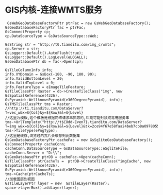 # GIS内核-连接WMTS服务 #

     GsWebGeoDatabaseFactoryPtr ptrFac = new GsWebGeoDatabaseFactory();  
    GsGeoDatabaseFactoryPtr fac = ptrFac;  
    GsConnectProperty cp;  
    cp.DataSourceType = GsDataSourceType::eWeb;  
      
    GsString str = "http://t0.tianditu.com/img_c/wmts";  
    cp.Server = str;  
    GsLogger::Default().AutoFlush(true);  
    GsLogger::Default().LogLevel(eLOGALL);  
    GsGeoDatabasePtr db = fac->Open(cp);  
      
    GsTileColumnInfo info;  
    info.XYDomain = GsBox(-180, -90, 180, 90);  
    info.ValidBottomLevel = 20;  
    info.ValidTopLevel = 0;  
    info.FeatureType = eImageTileFeature;  
    GsTileClassPtr Raster = db->CreateTileClass("img", new  GsSpatialReference(4326), GsPyramid::WellknownPyramid(e360DegreePyramid), info);  
    GsTMSTileClassPtr tms = Raster;  
    //http://t1.tianditu.com/DataServer?T=vec_w&x=${Col}&y=${Row}&l=${Level}  
    //这里为模板,这个模板是根据网络请求串抓取的,后期可能封装成常用服务串  
    tms->UrlTemplate("http://t${Odd-Even7}.tianditu.com/DataServer?T=img_w&x=${Col}&y=${Row}&l=${Level}&tk=2ce94f67e58faa24beb7cb8a09780552");  
    tms->TileType(ePngType);  
    //这里是缓存,浏览过的瓦片会缓存到此数据集  
    GsGeoDatabaseFactoryPtr cacheFac = new GsSqliteGeoDatabaseFactory();  
    GsConnectProperty cacheConn;  
    cacheConn.DataSourceType = GsDataSourceType::eSqliteFile;  
    cacheConn.Server = "D:\\";  
    GsGeoDatabasePtr ptrDB = cacheFac->Open(cacheConn);  
    GsTileClassPtr ptrCacheTs =  ptrDB->CreateTileClass("imgCache", new  GsSpatialReference(4326), GsPyramid::WellknownPyramid(e360DegreePyramid), info);  
    tms->Cache(ptrCacheTs);  
    //加载图层到视图  
    GsTileLayerPtr layer = new  GsTileLayer(Raster);  
    space->layerBox().addLayer(layer); 